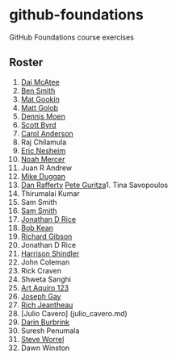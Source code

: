 # github-foundations
GitHub Foundations course exercises
## Roster
1. [Dai McAtee](dai_mcatee.md)
1. [Ben Smith](ben_smith.md)
1. [Mat Gookin](mat_gookin.md)
1. [Matt Golob](Matt_Golob.md)
1. [Dennis Moen](dennis_moen.md)
1. [Scott Byrd](scott_byrd.md)
1. [Carol Anderson](carol_anderson.md)
1. Raj Chilamula
1. [Eric Nesheim](eric_nesheim.md)
1. [Noah Mercer](noah_mercer.md)
1. Juan R Andrew
1. [Mike Duggan](mike_duggan.md)
1. [Dan Rafferty](dan_rafferty.md)
[Pete Guritza](Pete_Guritza.md)1. Tina Savopoulos
1. Thirumalai Kumar
1. Sam Smith
1. [Sam Smith](Sam_Smith.md)
1. [Jonathan D Rice](Jon_Rice.md)
1. [Bob Kean](bob_kean.md)
1. [Richard Gibson](richard_gibson.md)
1. Jonathan D Rice
1. [Harrison Shindler](harrison_shindler.md)
1. John Coleman
1. Rick Craven
1. Shweta Sanghi
1. [Art Aquiro 123](art_aquiro2.md)
1. [Joseph Gay](joseph_gay.md)
1. [Rich Jeantheau](rich_jeantheau.md)
1. [Julio Cavero] (julio_cavero.md)
1. [Darin Burbrink](darin_burbrink.md)
1. Suresh Penumala
1. [Steve Worrel](steve_worrel.md)
1. Dawn Winston
